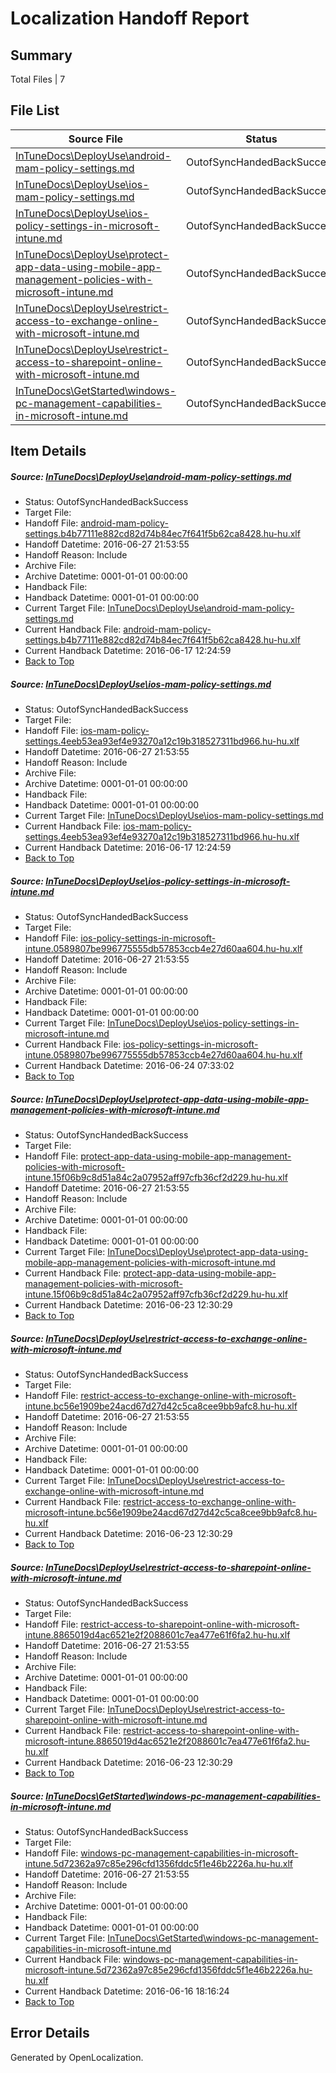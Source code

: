 # <a name='report-top'></a> Localization Handoff Report

## Summary
 Total Files | 7

## File List
 Source File | Status | Details 
 ----------- | ------ | ------- 
 [InTuneDocs\DeployUse\android-mam-policy-settings.md](https://github.com/Microsoft/IntuneDocs-pr/blob/5a445f06d6c2328f7689468ca4d68a969af1e825/InTuneDocs/DeployUse/android-mam-policy-settings.md) | OutofSyncHandedBackSuccess | [Details](#3f43dc871dc0b0a81a6d0b05376a1254957fc35b14)
 [InTuneDocs\DeployUse\ios-mam-policy-settings.md](https://github.com/Microsoft/IntuneDocs-pr/blob/5a445f06d6c2328f7689468ca4d68a969af1e825/InTuneDocs/DeployUse/ios-mam-policy-settings.md) | OutofSyncHandedBackSuccess | [Details](#b3df4b35dbe2710157b88a4e7fdba9734f8b998b61)
 [InTuneDocs\DeployUse\ios-policy-settings-in-microsoft-intune.md](https://github.com/Microsoft/IntuneDocs-pr/blob/f9a492a16605130743b943f6aa49d1d633eb97d4/InTuneDocs/DeployUse/ios-policy-settings-in-microsoft-intune.md) | OutofSyncHandedBackSuccess | [Details](#3292df922eeb53108f2b34d4113b0b6c5a11456462)
 [InTuneDocs\DeployUse\protect-app-data-using-mobile-app-management-policies-with-microsoft-intune.md](https://github.com/Microsoft/IntuneDocs-pr/blob/5a445f06d6c2328f7689468ca4d68a969af1e825/InTuneDocs/DeployUse/protect-app-data-using-mobile-app-management-policies-with-microsoft-intune.md) | OutofSyncHandedBackSuccess | [Details](#161351164d9e99abb867aa34721ef4f992fb14fa220)
 [InTuneDocs\DeployUse\restrict-access-to-exchange-online-with-microsoft-intune.md](https://github.com/Microsoft/IntuneDocs-pr/blob/5a445f06d6c2328f7689468ca4d68a969af1e825/InTuneDocs/DeployUse/restrict-access-to-exchange-online-with-microsoft-intune.md) | OutofSyncHandedBackSuccess | [Details](#87663f2677a006e5db525f8897fea4bf05cb5912230)
 [InTuneDocs\DeployUse\restrict-access-to-sharepoint-online-with-microsoft-intune.md](https://github.com/Microsoft/IntuneDocs-pr/blob/5a445f06d6c2328f7689468ca4d68a969af1e825/InTuneDocs/DeployUse/restrict-access-to-sharepoint-online-with-microsoft-intune.md) | OutofSyncHandedBackSuccess | [Details](#f8fcb01629c68e9c04b0e0319b937178859877ec233)
 [InTuneDocs\GetStarted\windows-pc-management-capabilities-in-microsoft-intune.md](https://github.com/Microsoft/IntuneDocs-pr/blob/665e4a1aa7ee22db91b47660a179384f7c3e4393/InTuneDocs/GetStarted/windows-pc-management-capabilities-in-microsoft-intune.md) | OutofSyncHandedBackSuccess | [Details](#9e7a2f5cb2afdeca737c0c8b1b91418352ad5539543)

## Item Details
##### <a name='3f43dc871dc0b0a81a6d0b05376a1254957fc35b14'></a> Source: [InTuneDocs\DeployUse\android-mam-policy-settings.md](https://github.com/Microsoft/IntuneDocs-pr/blob/5a445f06d6c2328f7689468ca4d68a969af1e825/InTuneDocs/DeployUse/android-mam-policy-settings.md)
* Status: OutofSyncHandedBackSuccess
* Target File: 
* Handoff File: [android-mam-policy-settings.b4b77111e882cd82d74b84ec7f641f5b62ca8428.hu-hu.xlf](https://github.com/Microsoft/EM.handoff/blob/525180207ea50036fbf1c6a67a04296da970ea3b/ol-handoff/Microsoft/IntuneDocs-pr.hu-hu/master/android-mam-policy-settings.b4b77111e882cd82d74b84ec7f641f5b62ca8428.hu-hu.xlf)
* Handoff Datetime: 2016-06-27 21:53:55
* Handoff Reason: Include
* Archive File: 
* Archive Datetime: 0001-01-01 00:00:00
* Handback File: 
* Handback Datetime: 0001-01-01 00:00:00
* Current Target File: [InTuneDocs\DeployUse\android-mam-policy-settings.md](https://github.com/Microsoft/IntuneDocs-pr.hu-hu/blob/6dec4d6db6ab385406750a74bfd2fb82967e9415/InTuneDocs/DeployUse/android-mam-policy-settings.md)
* Current Handback File: [android-mam-policy-settings.b4b77111e882cd82d74b84ec7f641f5b62ca8428.hu-hu.xlf](https://github.com/Microsoft/EM.handback/blob/5bae5e5da9cbfd84aa8e1549fba889a7d56968f5/ol-handback/Microsoft/IntuneDocs-pr.hu-hu/master/android-mam-policy-settings.b4b77111e882cd82d74b84ec7f641f5b62ca8428.hu-hu.xlf)
* Current Handback Datetime: 2016-06-17 12:24:59
* [Back to Top](#report-top)

##### <a name='b3df4b35dbe2710157b88a4e7fdba9734f8b998b61'></a> Source: [InTuneDocs\DeployUse\ios-mam-policy-settings.md](https://github.com/Microsoft/IntuneDocs-pr/blob/5a445f06d6c2328f7689468ca4d68a969af1e825/InTuneDocs/DeployUse/ios-mam-policy-settings.md)
* Status: OutofSyncHandedBackSuccess
* Target File: 
* Handoff File: [ios-mam-policy-settings.4eeb53ea93ef4e93270a12c19b318527311bd966.hu-hu.xlf](https://github.com/Microsoft/EM.handoff/blob/525180207ea50036fbf1c6a67a04296da970ea3b/ol-handoff/Microsoft/IntuneDocs-pr.hu-hu/master/ios-mam-policy-settings.4eeb53ea93ef4e93270a12c19b318527311bd966.hu-hu.xlf)
* Handoff Datetime: 2016-06-27 21:53:55
* Handoff Reason: Include
* Archive File: 
* Archive Datetime: 0001-01-01 00:00:00
* Handback File: 
* Handback Datetime: 0001-01-01 00:00:00
* Current Target File: [InTuneDocs\DeployUse\ios-mam-policy-settings.md](https://github.com/Microsoft/IntuneDocs-pr.hu-hu/blob/6dec4d6db6ab385406750a74bfd2fb82967e9415/InTuneDocs/DeployUse/ios-mam-policy-settings.md)
* Current Handback File: [ios-mam-policy-settings.4eeb53ea93ef4e93270a12c19b318527311bd966.hu-hu.xlf](https://github.com/Microsoft/EM.handback/blob/5bae5e5da9cbfd84aa8e1549fba889a7d56968f5/ol-handback/Microsoft/IntuneDocs-pr.hu-hu/master/ios-mam-policy-settings.4eeb53ea93ef4e93270a12c19b318527311bd966.hu-hu.xlf)
* Current Handback Datetime: 2016-06-17 12:24:59
* [Back to Top](#report-top)

##### <a name='3292df922eeb53108f2b34d4113b0b6c5a11456462'></a> Source: [InTuneDocs\DeployUse\ios-policy-settings-in-microsoft-intune.md](https://github.com/Microsoft/IntuneDocs-pr/blob/f9a492a16605130743b943f6aa49d1d633eb97d4/InTuneDocs/DeployUse/ios-policy-settings-in-microsoft-intune.md)
* Status: OutofSyncHandedBackSuccess
* Target File: 
* Handoff File: [ios-policy-settings-in-microsoft-intune.0589807be996775555db57853ccb4e27d60aa604.hu-hu.xlf](https://github.com/Microsoft/EM.handoff/blob/525180207ea50036fbf1c6a67a04296da970ea3b/ol-handoff/Microsoft/IntuneDocs-pr.hu-hu/master/ios-policy-settings-in-microsoft-intune.0589807be996775555db57853ccb4e27d60aa604.hu-hu.xlf)
* Handoff Datetime: 2016-06-27 21:53:55
* Handoff Reason: Include
* Archive File: 
* Archive Datetime: 0001-01-01 00:00:00
* Handback File: 
* Handback Datetime: 0001-01-01 00:00:00
* Current Target File: [InTuneDocs\DeployUse\ios-policy-settings-in-microsoft-intune.md](https://github.com/Microsoft/IntuneDocs-pr.hu-hu/blob/175c4371c84c01307b0e72f190c21eb5c2ad59f4/InTuneDocs/DeployUse/ios-policy-settings-in-microsoft-intune.md)
* Current Handback File: [ios-policy-settings-in-microsoft-intune.0589807be996775555db57853ccb4e27d60aa604.hu-hu.xlf](https://github.com/Microsoft/EM.handback/blob/76d9cda88e05e9dcd1c6ff5d1bab0ee615329f48/ol-handback/Microsoft/IntuneDocs-pr.hu-hu/master/ios-policy-settings-in-microsoft-intune.0589807be996775555db57853ccb4e27d60aa604.hu-hu.xlf)
* Current Handback Datetime: 2016-06-24 07:33:02
* [Back to Top](#report-top)

##### <a name='161351164d9e99abb867aa34721ef4f992fb14fa220'></a> Source: [InTuneDocs\DeployUse\protect-app-data-using-mobile-app-management-policies-with-microsoft-intune.md](https://github.com/Microsoft/IntuneDocs-pr/blob/5a445f06d6c2328f7689468ca4d68a969af1e825/InTuneDocs/DeployUse/protect-app-data-using-mobile-app-management-policies-with-microsoft-intune.md)
* Status: OutofSyncHandedBackSuccess
* Target File: 
* Handoff File: [protect-app-data-using-mobile-app-management-policies-with-microsoft-intune.15f06b9c8d51a84c2a07952aff97cfb36cf2d229.hu-hu.xlf](https://github.com/Microsoft/EM.handoff/blob/525180207ea50036fbf1c6a67a04296da970ea3b/ol-handoff/Microsoft/IntuneDocs-pr.hu-hu/master/protect-app-data-using-mobile-app-management-policies-with-microsoft-intune.15f06b9c8d51a84c2a07952aff97cfb36cf2d229.hu-hu.xlf)
* Handoff Datetime: 2016-06-27 21:53:55
* Handoff Reason: Include
* Archive File: 
* Archive Datetime: 0001-01-01 00:00:00
* Handback File: 
* Handback Datetime: 0001-01-01 00:00:00
* Current Target File: [InTuneDocs\DeployUse\protect-app-data-using-mobile-app-management-policies-with-microsoft-intune.md](https://github.com/Microsoft/IntuneDocs-pr.hu-hu/blob/1677b43adae3ae63d3e3c78b4f98e858a749ed44/InTuneDocs/DeployUse/protect-app-data-using-mobile-app-management-policies-with-microsoft-intune.md)
* Current Handback File: [protect-app-data-using-mobile-app-management-policies-with-microsoft-intune.15f06b9c8d51a84c2a07952aff97cfb36cf2d229.hu-hu.xlf](https://github.com/Microsoft/EM.handback/blob/e707a815a0da50ae47536cfd94455d3caa832b86/ol-handback/Microsoft/IntuneDocs-pr.hu-hu/master/protect-app-data-using-mobile-app-management-policies-with-microsoft-intune.15f06b9c8d51a84c2a07952aff97cfb36cf2d229.hu-hu.xlf)
* Current Handback Datetime: 2016-06-23 12:30:29
* [Back to Top](#report-top)

##### <a name='87663f2677a006e5db525f8897fea4bf05cb5912230'></a> Source: [InTuneDocs\DeployUse\restrict-access-to-exchange-online-with-microsoft-intune.md](https://github.com/Microsoft/IntuneDocs-pr/blob/5a445f06d6c2328f7689468ca4d68a969af1e825/InTuneDocs/DeployUse/restrict-access-to-exchange-online-with-microsoft-intune.md)
* Status: OutofSyncHandedBackSuccess
* Target File: 
* Handoff File: [restrict-access-to-exchange-online-with-microsoft-intune.bc56e1909be24acd67d27d42c5ca8cee9bb9afc8.hu-hu.xlf](https://github.com/Microsoft/EM.handoff/blob/525180207ea50036fbf1c6a67a04296da970ea3b/ol-handoff/Microsoft/IntuneDocs-pr.hu-hu/master/restrict-access-to-exchange-online-with-microsoft-intune.bc56e1909be24acd67d27d42c5ca8cee9bb9afc8.hu-hu.xlf)
* Handoff Datetime: 2016-06-27 21:53:55
* Handoff Reason: Include
* Archive File: 
* Archive Datetime: 0001-01-01 00:00:00
* Handback File: 
* Handback Datetime: 0001-01-01 00:00:00
* Current Target File: [InTuneDocs\DeployUse\restrict-access-to-exchange-online-with-microsoft-intune.md](https://github.com/Microsoft/IntuneDocs-pr.hu-hu/blob/1677b43adae3ae63d3e3c78b4f98e858a749ed44/InTuneDocs/DeployUse/restrict-access-to-exchange-online-with-microsoft-intune.md)
* Current Handback File: [restrict-access-to-exchange-online-with-microsoft-intune.bc56e1909be24acd67d27d42c5ca8cee9bb9afc8.hu-hu.xlf](https://github.com/Microsoft/EM.handback/blob/e707a815a0da50ae47536cfd94455d3caa832b86/ol-handback/Microsoft/IntuneDocs-pr.hu-hu/master/restrict-access-to-exchange-online-with-microsoft-intune.bc56e1909be24acd67d27d42c5ca8cee9bb9afc8.hu-hu.xlf)
* Current Handback Datetime: 2016-06-23 12:30:29
* [Back to Top](#report-top)

##### <a name='f8fcb01629c68e9c04b0e0319b937178859877ec233'></a> Source: [InTuneDocs\DeployUse\restrict-access-to-sharepoint-online-with-microsoft-intune.md](https://github.com/Microsoft/IntuneDocs-pr/blob/5a445f06d6c2328f7689468ca4d68a969af1e825/InTuneDocs/DeployUse/restrict-access-to-sharepoint-online-with-microsoft-intune.md)
* Status: OutofSyncHandedBackSuccess
* Target File: 
* Handoff File: [restrict-access-to-sharepoint-online-with-microsoft-intune.8865019d4ac6521e2f2088601c7ea477e61f6fa2.hu-hu.xlf](https://github.com/Microsoft/EM.handoff/blob/525180207ea50036fbf1c6a67a04296da970ea3b/ol-handoff/Microsoft/IntuneDocs-pr.hu-hu/master/restrict-access-to-sharepoint-online-with-microsoft-intune.8865019d4ac6521e2f2088601c7ea477e61f6fa2.hu-hu.xlf)
* Handoff Datetime: 2016-06-27 21:53:55
* Handoff Reason: Include
* Archive File: 
* Archive Datetime: 0001-01-01 00:00:00
* Handback File: 
* Handback Datetime: 0001-01-01 00:00:00
* Current Target File: [InTuneDocs\DeployUse\restrict-access-to-sharepoint-online-with-microsoft-intune.md](https://github.com/Microsoft/IntuneDocs-pr.hu-hu/blob/1677b43adae3ae63d3e3c78b4f98e858a749ed44/InTuneDocs/DeployUse/restrict-access-to-sharepoint-online-with-microsoft-intune.md)
* Current Handback File: [restrict-access-to-sharepoint-online-with-microsoft-intune.8865019d4ac6521e2f2088601c7ea477e61f6fa2.hu-hu.xlf](https://github.com/Microsoft/EM.handback/blob/e707a815a0da50ae47536cfd94455d3caa832b86/ol-handback/Microsoft/IntuneDocs-pr.hu-hu/master/restrict-access-to-sharepoint-online-with-microsoft-intune.8865019d4ac6521e2f2088601c7ea477e61f6fa2.hu-hu.xlf)
* Current Handback Datetime: 2016-06-23 12:30:29
* [Back to Top](#report-top)

##### <a name='9e7a2f5cb2afdeca737c0c8b1b91418352ad5539543'></a> Source: [InTuneDocs\GetStarted\windows-pc-management-capabilities-in-microsoft-intune.md](https://github.com/Microsoft/IntuneDocs-pr/blob/665e4a1aa7ee22db91b47660a179384f7c3e4393/InTuneDocs/GetStarted/windows-pc-management-capabilities-in-microsoft-intune.md)
* Status: OutofSyncHandedBackSuccess
* Target File: 
* Handoff File: [windows-pc-management-capabilities-in-microsoft-intune.5d72362a97c85e296cfd1356fddc5f1e46b2226a.hu-hu.xlf](https://github.com/Microsoft/EM.handoff/blob/525180207ea50036fbf1c6a67a04296da970ea3b/ol-handoff/Microsoft/IntuneDocs-pr.hu-hu/master/windows-pc-management-capabilities-in-microsoft-intune.5d72362a97c85e296cfd1356fddc5f1e46b2226a.hu-hu.xlf)
* Handoff Datetime: 2016-06-27 21:53:55
* Handoff Reason: Include
* Archive File: 
* Archive Datetime: 0001-01-01 00:00:00
* Handback File: 
* Handback Datetime: 0001-01-01 00:00:00
* Current Target File: [InTuneDocs\GetStarted\windows-pc-management-capabilities-in-microsoft-intune.md](https://github.com/Microsoft/IntuneDocs-pr.hu-hu/blob/a645bdd1c64adab08b84ce182bcc61843f03e73a/InTuneDocs/GetStarted/windows-pc-management-capabilities-in-microsoft-intune.md)
* Current Handback File: [windows-pc-management-capabilities-in-microsoft-intune.5d72362a97c85e296cfd1356fddc5f1e46b2226a.hu-hu.xlf](https://github.com/Microsoft/EM.handback/blob/6396fd5c203ca7c58277957b0dacccc6b716b4d4/ol-handback/Microsoft/IntuneDocs-pr.hu-hu/master/windows-pc-management-capabilities-in-microsoft-intune.5d72362a97c85e296cfd1356fddc5f1e46b2226a.hu-hu.xlf)
* Current Handback Datetime: 2016-06-16 18:16:24
* [Back to Top](#report-top)


## Error Details

Generated by OpenLocalization.
